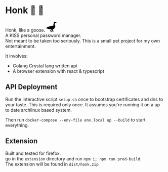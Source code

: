 # Honk :duck: :swan:

Honk, like a goose. ![A plain black goose shaped logo](extension/icons/honk-32.png)  
A KISS personal password manager.  
Not meant to be taken too seriously. This is a small pet project for my own entertainment. 

It involves:
  - ~~Golang~~ Crystal lang written api
  - A browser extension with react & typescript

## API Deployment

Run the interactive script `setup.sh` once to bootstrap certificates and dns to your taste. This is required only once. 
It assumes you're running it on a up to date archlinux based system.

Then run `docker-compose --env-file env.local up --build` to start everything.

## Extension

Built and tested for firefox.  
go in the `extension` directory and run `npm i; npm run prod-build`.  
The extension will be found in `dist/honk.zip`
